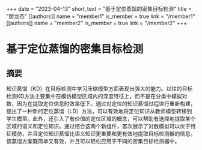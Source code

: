 +++
date = "2023-04-13"
short_text = "基于定位蒸馏的密集目标检测"
title = "廖龙杰"
[[authors]]
    name = "member1"
    is_member = true
    link = "/member1"
[[authors]]
    name = "member2"
    is_member = true
    link = "/member2"
+++



# 基于定位蒸馏的密集目标检测

## 摘要
知识蒸馏（KD）在目标检测中学习压缩模型方面表现出强大的能力。以往的目标检测KD方法主要集中在模仿模型区域内的深度特征上，而不是在分类中模拟对数，因为在提取定位信息时效率低下。通过对定位的知识蒸馏过程进行重新构建，提出了一种新的定位蒸馏（LD）方法，可以有效地将定位知识从教师模型转移到学生模型。此外，还引入了有价值的定位区域的概念，可以帮助有选择地提取某个区域的语义和定位知识。通过结合这两个新组件，首次展示了对数模拟可以优于特征模仿，并且定位知识蒸馏比语义知识更重要和更有效地提取目标检测器的信息。该蒸馏方案既简单又有效，并且可以轻松应用于不同的密集目标检测器中。